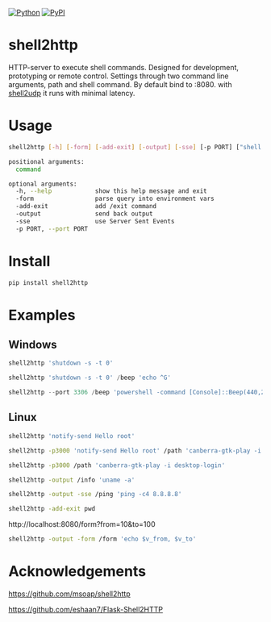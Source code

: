 [![Python](https://img.shields.io/pypi/pyversions/shell2http.svg)](https://badge.fury.io/py/shell2http)
[![PyPI](https://badge.fury.io/py/shell2http.svg)](https://badge.fury.io/py/shell2http)

# shell2http
HTTP-server to execute shell commands. Designed for development, prototyping or remote control. Settings through two command line arguments, path and shell command. By default bind to :8080. with [shell2udp](https://github.com/GitHub30/shell2udp) it runs with minimal latency.

# Usage

```bash
shell2http [-h] [-form] [-add-exit] [-output] [-sse] [-p PORT] ["shell command" for /] /path "shell command" /path2 "shell command2" ...

positional arguments:
  command

optional arguments:
  -h, --help            show this help message and exit
  -form                 parse query into environment vars
  -add-exit             add /exit command
  -output               send back output
  -sse                  use Server Sent Events
  -p PORT, --port PORT
```

# Install

```bash
pip install shell2http
```

# Examples

## Windows

```powershell
shell2http 'shutdown -s -t 0'
```

```powershell
shell2http 'shutdown -s -t 0' /beep 'echo ^G'
```

```powershell
shell2http --port 3306 /beep 'powershell -command [Console]::Beep(440,2000)'
```

## Linux

```bash
shell2http 'notify-send Hello root'
```


```bash
shell2http -p3000 'notify-send Hello root' /path 'canberra-gtk-play -i desktop-login'
```

```bash
shell2http -p3000 /path 'canberra-gtk-play -i desktop-login'
```

```bash
shell2http -output /info 'uname -a'
```

```bash
shell2http -output -sse /ping 'ping -c4 8.8.8.8'
```

```bash
shell2http -add-exit pwd
```

http://localhost:8080/form?from=10&to=100

```bash
shell2http -output -form /form 'echo $v_from, $v_to'
```

# Acknowledgements

https://github.com/msoap/shell2http

https://github.com/eshaan7/Flask-Shell2HTTP
